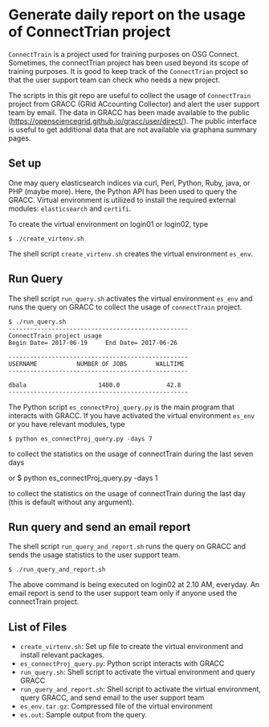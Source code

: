 
# Generate daily report on the usage of ConnectTrian project


`ConnectTrain` is a project used for training purposes on OSG Connect. Sometimes, the
connectTrian project has been used beyond its scope of training purposes. It is good to keep track of 
the `ConnectTrian` project so that the user support team can check who needs a new project. 

The scripts in this git repo are useful to collect the usage of  `ConnectTrain` project from 
GRACC (GRid ACcounting Collector) and alert the user support team by email.  The data in GRACC has been made 
available to the public (https://opensciencegrid.github.io/gracc/user/direct/). The public interface is 
useful to get additional data that are not available via graphana summary pages. 


## Set up

One may query elasticsearch indices via curl, Perl, Python, Ruby, java, or PHP (maybe more). Here, the Python API has been used to query the GRACC.  Virtual environment is utilized to install the required external modules: `elasticsearch` and `certifi`.  


To create the virtual environment on login01 or login02, type

    $ ./create_virtenv.sh

The shell script `create_virtenv.sh` creates the virtual environment `es_env`. 

## Run Query 

The shell script `run_query.sh` activates the virtual environment `es_env` and runs the query on GRACC to collect 
the usage of `connectTrain` project. 

    $ ./run_query.sh 
    --------------------------------------------------
    ConnectTrain project usage     
    Begin Date= 2017-06-19     End Date= 2017-06-26    
 
    --------------------------------------------------
    USERNAME           NUMBER OF JOBS        WALLTIME     
    --------------------------------------------------
 
    dbala                    1400.0             42.8
    --------------------------------------------------

The Python script `es_connectProj_query.py` is the main program that interacts with GRACC. If you have activated 
the virtual environment `es_env` or you have relevant modules, type

    $ python es_connectProj_query.py -days 7

to collect the statistics on the usage of connectTrain during the last  seven days 

or 
    $ python es_connectProj_query.py -days 1

to collect the statistics on the usage of connectTrain during the last day (this is default without any argument). 

## Run query and send an email report

The shell script `run_query_and_report.sh` runs the query on GRACC and sends the usage statistics to the user 
support team. 

    $ ./run_query_and_report.sh


The above command is being executed on login02 at 2.10 AM, everyday. An email report is send to the user support 
team only if anyone used the connectTrain project. 


## List of Files

* `create_virtenv.sh`: Set up file to create the virtual environment and install relevant packages. 
* `es_connectProj_query.py`: Python script interacts with GRACC 
* `run_query.sh`: Shell script to activate the virtual environment and query GRACC
* `run_query_and_report.sh`: Shell script to activate the virtual environment, query GRACC, and send email to the user support team 
* `es_env.tar.gz`: Compressed file of the virtual environment
* `es.out`: Sample output from the query. 


